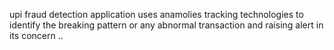 upi fraud detection application uses anamolies tracking technologies to identify the breaking pattern or any abnormal transaction and raising alert in its concern ..
